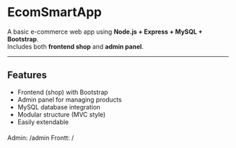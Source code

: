 # EcomSmartApp 
A basic e-commerce web app using **Node.js + Express + MySQL + Bootstrap**.  
Includes both **frontend shop** and **admin panel**.

---
## Features
- Frontend (shop) with Bootstrap
- Admin panel for managing products
- MySQL database integration
- Modular structure (MVC style)
- Easily extendable

####
Admin: /admin
Frontt: /
